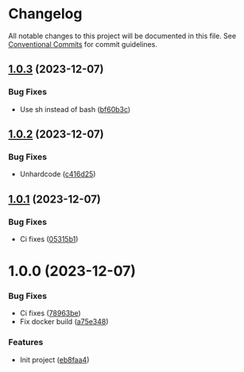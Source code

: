 # Changelog

All notable changes to this project will be documented in this file. See
[Conventional Commits](https://conventionalcommits.org) for commit guidelines.

## [1.0.3](https://github.com/stenic/go-git-backup/compare/v1.0.2...v1.0.3) (2023-12-07)


### Bug Fixes

* Use sh instead of bash ([bf60b3c](https://github.com/stenic/go-git-backup/commit/bf60b3cebe829024ec6936ea255a139abaefdba5))

## [1.0.2](https://github.com/stenic/go-git-backup/compare/v1.0.1...v1.0.2) (2023-12-07)


### Bug Fixes

* Unhardcode ([c416d25](https://github.com/stenic/go-git-backup/commit/c416d2551e80989bbb106325c174871c8a22393d))

## [1.0.1](https://github.com/stenic/go-git-backup/compare/v1.0.0...v1.0.1) (2023-12-07)


### Bug Fixes

* Ci fixes ([05315b1](https://github.com/stenic/go-git-backup/commit/05315b13b4ca6f3b93da0156d2ee50d017624946))

# 1.0.0 (2023-12-07)


### Bug Fixes

* Ci fixes ([78963be](https://github.com/stenic/go-git-backup/commit/78963bec71f77b9d9edaabee679cfecdcd02fab7))
* Fix docker build ([a75e348](https://github.com/stenic/go-git-backup/commit/a75e348c7995270881d00ca5cca85362c1f8b82c))


### Features

* Init project ([eb8faa4](https://github.com/stenic/go-git-backup/commit/eb8faa42b4e39900e224c5671067b0c63d6ec256))
